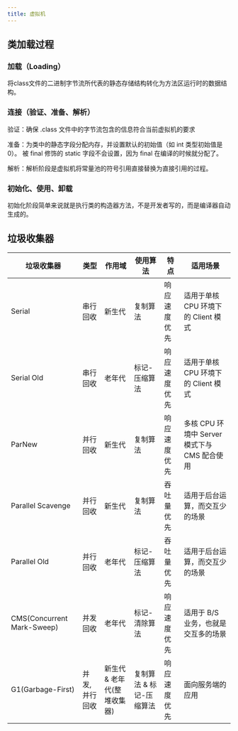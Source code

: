 ```yaml
---
title: 虚拟机
---
```


## 类加载过程

### 加载（Loading）
将class文件的二进制字节流所代表的静态存储结构转化为方法区运行时的数据结构。
### 连接（验证、准备、解析）
验证：确保 .class 文件中的字节流包含的信息符合当前虚拟机的要求

准备：为类中的静态字段分配内存，并设置默认的初始值（如 int 类型初始值是 0）。 被 final 修饰的 static 字段不会设置，因为 final 在编译的时候就分配了。

解析：解析阶段是虚拟机将常量池的符号引用直接替换为直接引用的过程。

### 初始化、使用、卸载
初始化阶段简单来说就是执行类的构造器方法，不是开发者写的，而是编译器自动生成的。

## 垃圾收集器

| 垃圾收集器                  | 类型     | 作用域          | 使用算法         | 特点         | 适用场景                             |
|---------------------------|--------|--------------|--------------|------------|----------------------------------|
| Serial                   | 串行回收 | 新生代         | 复制算法         | 响应速度优先   | 适用于单核 CPU 环境下的 Client 模式       |
| Serial Old               | 串行回收 | 老年代         | 标记-压缩算法     | 响应速度优先   | 适用于单核 CPU 环境下的 Client 模式       |
| ParNew                  | 并行回收 | 新生代         | 复制算法         | 响应速度优先   | 多核 CPU 环境中 Server 模式下与 CMS 配合使用 |
| Parallel Scavenge        | 并行回收 | 新生代         | 复制算法         | 吞吐量优先     | 适用于后台运算，而交互少的场景            |
| Parallel Old             | 并行回收 | 老年代         | 标记-压缩算法     | 吞吐量优先     | 适用于后台运算，而交互少的场景            |
| CMS(Concurrent Mark-Sweep) | 并发回收 | 老年代         | 标记-清除算法     | 响应速度优先   | 适用于 B/S 业务，也就是交互多的场景         |
| G1(Garbage-First)        | 并发, 并行回收 | 新生代 & 老年代(整堆收集器) | 复制算法 & 标记-压缩算法 | 响应速度优先   | 面向服务端的应用                       |
